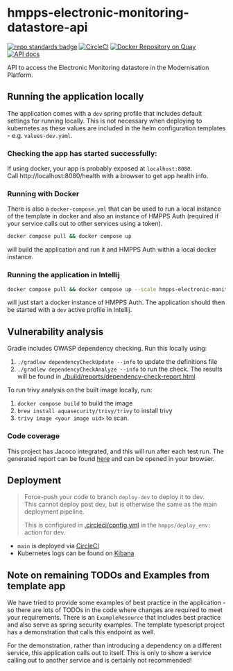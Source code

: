 # hmpps-electronic-monitoring-datastore-api

[![repo standards badge](https://img.shields.io/badge/endpoint.svg?&style=flat&logo=github&url=https%3A%2F%2Foperations-engineering-reports.cloud-platform.service.justice.gov.uk%2Fapi%2Fv1%2Fcompliant_public_repositories%2Fhmpps-electronic-monitoring-datastore-api)](https://operations-engineering-reports.cloud-platform.service.justice.gov.uk/public-report/hmpps-electronic-monitoring-datastore-api "Link to report")
[![CircleCI](https://circleci.com/gh/ministryofjustice/hmpps-electronic-monitoring-datastore-api/tree/main.svg?style=svg)](https://circleci.com/gh/ministryofjustice/hmpps-electronic-monitoring-datastore-api)
[![Docker Repository on Quay](https://img.shields.io/badge/quay.io-repository-2496ED.svg?logo=docker)](https://quay.io/repository/hmpps/hmpps-electronic-monitoring-datastore-api)
[![API docs](https://img.shields.io/badge/API_docs_-view-85EA2D.svg?logo=swagger)](https://hmpps-electronic-monitoring-datastore-api-dev.hmpps.service.justice.gov.uk/webjars/swagger-ui/index.html?configUrl=/v3/api-docs)

API to access the Electronic Monitoring datastore in the Modernisation Platform.

## Running the application locally

The application comes with a `dev` spring profile that includes default settings for running locally. This is not
necessary when deploying to kubernetes as these values are included in the helm configuration templates -
e.g. `values-dev.yaml`.

### Checking the app has started successfully:
If using docker, your app is probably exposed at `localhost:8080`.  
Call http://localhost:8080/health with a browser to get app health info.

### Running with Docker
There is also a `docker-compose.yml` that can be used to run a local instance of the template in docker and also an
instance of HMPPS Auth (required if your service calls out to other services using a token).

```bash
docker compose pull && docker compose up
```

will build the application and run it and HMPPS Auth within a local docker instance.

### Running the application in Intellij

```bash
docker compose pull && docker compose up --scale hmpps-electronic-monitoring-datastore-api=0
```

will just start a docker instance of HMPPS Auth. The application should then be started with a `dev` active profile
in Intellij.

## Vulnerability analysis
Gradle includes OWASP dependency checking. Run this locally using:
1. `./gradlew dependencyCheckUpdate --info` to update the definitions file
2. `./gradlew dependencyCheckAnalyze --info` to run the check.
The results will be found in [./build/reports/dependency-check-report.html](./build/reports/dependency-check-report.html)

To run trivy analysis on the built image locally, run:
1. `docker compose build` to build the image
2. `brew install aquasecurity/trivy/trivy` to install trivy
3. `trivy image <your image uid>` to scan.

### Code coverage
This project has Jacoco integrated, and this will run after each test run. The generated report can be found [here](build/reports/jacoco/test/html/index.html) and can be opened in your browser.

## Deployment
> Force-push your code to branch `deploy-dev` to deploy it to dev.  
> This cannot deploy past dev, but is otherwise the same as the main deployment pipeline.
>
> This is configured in [.circleci/config.yml](/.circleci/config.yml) in the `hmpps/deploy_env:` action for dev.

- `main` is deployed via [CircleCI](https://app.circleci.com/pipelines/github/ministryofjustice/hmpps-electronic-monitoring-datastore-api)
- Kubernetes logs can be found on [Kibana](https://kibana.cloud-platform.service.justice.gov.uk/_plugin/kibana/app/discover#/?_g=(filters:!(),refreshInterval:(pause:!t,value:0),time:(from:now-15m,to:now))&_a=(columns:!(log,kubernetes.pod_id),filters:!(('state':(store:appState),meta:(alias:!n,disabled:!f,index:'167701b0-f8c0-11ec-b95c-1d65c3682287',key:kubernetes.namespace_name.keyword,negate:!f,params:(query:tst-em-example-app-jkn-dev),type:phrase),query:(match_phrase:(kubernetes.namespace_name.keyword:tst-em-example-app-jkn-dev))),('state':(store:appState),meta:(alias:!n,disabled:!f,index:'167701b0-f8c0-11ec-b95c-1d65c3682287',key:kubernetes.pod_name,negate:!f,params:(query:hmpps-electronic-monitoring-datastore-api),type:phrase),query:(match_phrase:(kubernetes.pod_name:hmpps-electronic-monitoring-datastore-api)))),index:'167701b0-f8c0-11ec-b95c-1d65c3682287',interval:auto,query:(language:kuery,query:''),sort:!()))

## Note on remaining TODOs and Examples from template app

We have tried to provide some examples of best practice in the application - so there are lots of TODOs in the code
where changes are required to meet your requirements. There is an `ExampleResource` that includes best practice and also
serve as spring security examples. The template typescript project has a demonstration that calls this endpoint as well.

For the demonstration, rather than introducing a dependency on a different service, this application calls out to
itself. This is only to show a service calling out to another service and is certainly not recommended!

